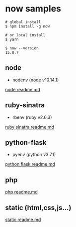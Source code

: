 
# now samples

```
# global install
$ npm install -g now

# or local install
$ yarn

$ now --version
15.8.7
```

## node

- nodenv (node v10.14.1)

[node readme.md](/node)

## ruby-sinatra

- rbenv (ruby v2.6.3)

[ruby sinatra readme.md](/ruby-sinatra)

## python-flask

- pyenv (python v3.7.1)

[python flask readme.md](/python-flask)

## php

[php readme.md](/php)

## static (html,css,js...)

[static readme.md](/static)

